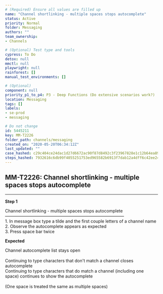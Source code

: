 ```yaml
---
# (Required) Ensure all values are filled up
name: "Channel shortlinking - multiple spaces stops autocomplete"
status: Active
priority: Normal
folder: Messaging
authors: ""
team_ownership: 
- Channels

# (Optional) Test type and tools
cypress: To Do
detox: null
mmctl: null
playwright: null
rainforest: []
manual_test_environments: []

# (Optional)
component: null
priority_p1_to_p4: P3 - Deep Functions (Do extensive scenarios work?)
location: Messaging
tags: []
labels: 
- se-prod
- messaging

# Do not change
id: 5445211
key: MM-T2226
folder_path: channels/messaging
created_on: "2020-05-20T06:34:12Z"
last_updated: ""
case_hashed: c29c404ce24dac1d27d6672ac90f87d8492c3f23967828e1c12b64ea891b67f8337fbfb940f778993bdc3ed587b180b7
steps_hashed: 7932616c6db99f4055251753ed965582b6913f7dab12a4dff6c42ee2425554670ac01234ba880b46d51b865da26d7d42
---
```


## MM-T2226: Channel shortlinking - multiple spaces stops autocomplete

---

**Step 1**

Channel shortlinking - multiple spaces stops autocomplete\
————————————————————————————\
1\. In message box type a tilde and the first couple letters of a channel name\
2\. Observe the autocomplete appears as expected\
3\. Press space bar twice

**Expected**

Channel autocomplete list stays open\
\
Continuing to type characters that don't match a channel closes autocomplete\
Continuing to type characters that do match a channel (including one space) continues to show the autocomplete\
\
(One space is treated the same as multiple spaces)
